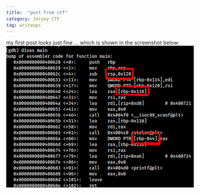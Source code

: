 ```yaml
---
title:  "post from ctf"
category: Jersey CTF
tag: writeups
---
```


my first post looks just fine
... which is shown in the screenshot below:
![My helpful screenshot](/assets/images/basicoverflow2.png)